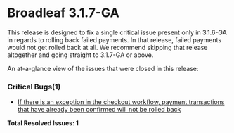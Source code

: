 # Broadleaf 3.1.7-GA

This release is designed to fix a single critical issue present only in 3.1.6-GA in regards to rolling back failed payments. In that release, failed payments would not get rolled back at all. We recommend skipping that release altogether and going straight to 3.1.7-GA or above.

An at-a-glance view of the issues that were closed in this release:
### Critical Bugs(1)
- [If there is an exception in the checkout workflow, payment transactions that have already been confirmed will not be rolled back](https://github.com/BroadleafCommerce/BroadleafCommerce/issues/990)


**Total Resolved Issues: 1**
